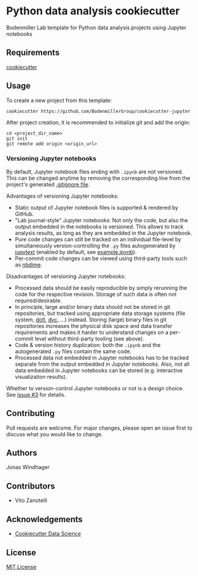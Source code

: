 # Python data analysis cookiecutter

Bodenmiller Lab template for Python data analysis projects using Jupyter notebooks

## Requirements

[cookiecutter](https://cookiecutter.readthedocs.io)

## Usage

To create a new project from this template:
```
cookiecutter https://github.com/BodenmillerGroup/cookiecutter-jupyter
```

After project creation, it is recommended to initialize git and add the origin:
```
cd <project_dir_name>
git init
git remote add origin <origin_url>
```

### Versioning Jupyter notebooks

By default, Jupyter notebook files ending with `.ipynb` are not versioned. This can be changed anytime by removing the corresponding line from the project's generated [.gitignore file](%7B%7Bcookiecutter.project_dir_name%7D%7D/.gitignore).

Advantages of versioning Jupyter notebooks:
* Static output of Jupyter notebook files is supported & rendered by GitHub.
* "Lab journal-style" Jupyter notebooks: Not only the code, but also the output embedded in the notebooks is versioned. This allows to track analysis results, as long as they are embedded in the Jupyter notebook.
* Pure code changes can still be tracked on an individual file-level by simultaneously version-controlling the `.py` files autogenerated by [jupytext](https://github.com/mwouts/jupytext) (enabled by default, see [example.ipynb](%7B%7Bcookiecutter.project_dir_name%7D%7D/notebooks/example.ipynb)).
* Per-commit code changes can be viewed using third-party tools such as [nbdime](https://github.com/jupyter/nbdime).

Disadvantages of versioning Jupyter notebooks:
* Processed data should be easily reproducible by simply rerunning the code for the respective revision. Storage of such data is often not required/desirable.
* In principle, large and/or binary data should not be stored in git repositories, but tracked using appropriate data storage systems (file system, [dolt](https://github.com/liquidata-inc/dolt), [dvc](https://dvc.org/), ...) instead. Storing (large) binary files in git repositories increases the physical disk space and data transfer requirements and makes it harder to understand changes on a per-commit level without third-party tooling (see above).
* Code & version history duplication: both the `.ipynb` and the autogenerated `.py` files contain the same code.
* Processed data not embedded in Jupyter notebooks has to be tracked separate from the output embedded in Jupyter notebooks. Also, not all data embedded in Jupyter notebooks can be stored (e.g. interactive visualization results).

Whether to version-control Jupyter notebooks or not is a design choice. See [issue #3](https://github.com/BodenmillerGroup/cookiecutter-jupyter/issues/3) for details.

## Contributing
Pull requests are welcome. For major changes, please open an issue first to discuss what you would like to change.

## Authors

Jonas Windhager

## Contributors

* Vito Zanotelli

## Acknowledgements

* [Cookiecutter Data Science](https://github.com/drivendata/cookiecutter-data-science/)

## License

[MIT License](LICENSE)
